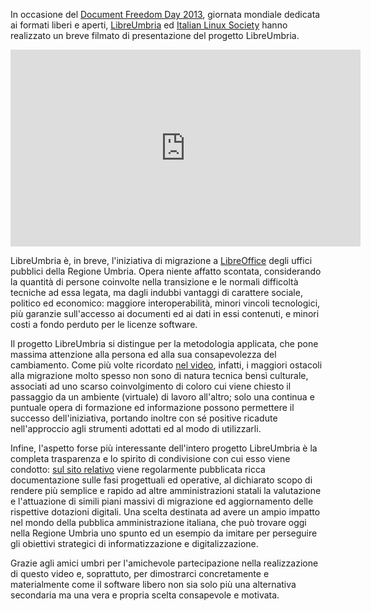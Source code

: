 <!--
.. title: LibreUmbria: la Migrazione Possibile
.. slug: libreumbria-la-migrazione-possibile
.. date: 2013-03-27 00:00:00
.. tags: 
.. category: 
.. link: 
.. description: 
.. type: text
.. image_copy: 
.. previewimage:
-->

<p>
In occasione del <a rel="nofollow" href="http://www.documentfreedom.org/">Document Freedom Day 2013</a>, giornata mondiale dedicata ai formati liberi e aperti, <a rel="nofollow" href="http://libreumbria.wordpress.com/">LibreUmbria</a> ed <a href="/">Italian Linux Society</a> hanno realizzato un breve filmato di presentazione del progetto LibreUmbria.
</p>
<p style="text-align: center; width: 100%">
<iframe width="560" height="315" src="https://www.youtube-nocookie.com/embed/WtvjrDRP99Y?rel=0&amp;showinfo=0" frameborder="0" allowfullscreen></iframe>
</p>
<p>
LibreUmbria è, in breve, l'iniziativa di migrazione a <a rel="nofollow" href="http://www.libreoffice.org/">LibreOffice</a> degli uffici pubblici della Regione Umbria. Opera niente affatto scontata, considerando la quantità di persone coinvolte nella transizione e le normali difficoltà tecniche ad essa legata, ma dagli indubbi vantaggi di carattere sociale, politico ed economico: maggiore interoperabilità, minori vincoli tecnologici, più garanzie sull'accesso ai documenti ed ai dati in essi contenuti, e minori costi a fondo perduto per le licenze software.
</p>
<p>
Il progetto LibreUmbria si distingue per la metodologia applicata, che pone massima attenzione alla persona ed alla sua consapevolezza del cambiamento. Come più volte ricordato <a rel="nofollow" href="http://www.youtube.com/watch?v=WtvjrDRP99Y">nel video</a>, infatti, i maggiori ostacoli alla migrazione molto spesso non sono di natura tecnica bensì culturale, associati ad uno scarso coinvolgimento di coloro cui viene chiesto il passaggio da un ambiente (virtuale) di lavoro all'altro; solo una continua e puntuale opera di formazione ed informazione possono permettere il successo dell'iniziativa, portando inoltre con sé positive ricadute nell'approccio agli strumenti adottati ed al modo di utilizzarli.
</p>
<p>
Infine, l'aspetto forse più interessante dell'intero progetto LibreUmbria è la completa trasparenza e lo spirito di condivisione con cui esso viene condotto: <a rel="nofollow" href="http://libreumbria.wordpress.com/">sul sito relativo</a> viene regolarmente pubblicata ricca documentazione sulle fasi progettuali ed operative, al dichiarato scopo di rendere più semplice e rapido ad altre amministrazioni statali la valutazione e l'attuazione di simili piani massivi di migrazione ed aggiornamento delle rispettive dotazioni digitali. Una scelta destinata ad avere un ampio impatto nel mondo della pubblica amministrazione italiana, che può trovare oggi nella Regione Umbria uno spunto ed un esempio da imitare per perseguire gli obiettivi strategici di informatizzazione e digitalizzazione.
</p>
<p>
Grazie agli amici umbri per l'amichevole partecipazione nella realizzazione di questo video e, soprattuto, per dimostrarci concretamente e materialmente come il software libero non sia solo più una alternativa secondaria ma una vera e propria scelta consapevole e motivata.
</p>